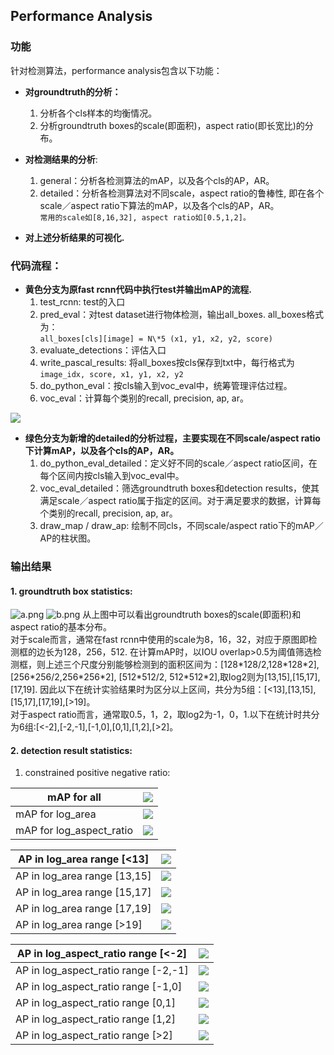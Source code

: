 ## Performance Analysis
### 功能
针对检测算法，performance analysis包含以下功能：    

- **对groundtruth的分析：**  
	1. 分析各个cls样本的均衡情况。    
	2. 分析groundtruth boxes的scale(即面积)，aspect ratio(即长宽比)的分布。   
- **对检测结果的分析**:   
	1. general：分析各检测算法的mAP，以及各个cls的AP，AR。      
	2. detailed：分析各检测算法对不同scale，aspect ratio的鲁棒性, 即在各个scale／aspect ratio下算法的mAP，以及各个cls的AP，AR。       
`常用的scale如[8,16,32], aspect ratio如[0.5,1,2]。 `  
   
- **对上述分析结果的可视化.**     


### 代码流程：
- **黄色分支为原fast rcnn代码中执行test并输出mAP的流程.**  
	 1. test\_rcnn: test的入口    
	2. pred\_eval：对test dataset进行物体检测，输出all\_boxes. all\_boxes格式为：   
`all_boxes[cls][image] = N\*5 (x1, y1, x2, y2, score)`    
	3. evaluate\_detections：评估入口   
	4. write\_pascal\_results: 将all\_boxes按cls保存到txt中，每行格式为   
`image_idx, score, x1, y1, x2, y2`     
	5. do\_python\_eval：按cls输入到voc\_eval中，统筹管理评估过程。  
	6. voc\_eval：计算每个类别的recall, precision, ap, ar。

![](resources/flowchart_analyze_data.png)

- **绿色分支为新增的detailed的分析过程，主要实现在不同scale/aspect ratio下计算mAP，以及各个cls的AP，AR。**     
	1. do\_python\_eval\_detailed：定义好不同的scale／aspect ratio区间，在每个区间内按cls输入到voc\_eval中。  
	2. voc\_eval\_detailed：筛选groundtruth boxes和detection results，使其满足scale／aspect ratio属于指定的区间。对于满足要求的数据，计算每个类别的recall, precision, ap, ar。   
	3. draw\_map / draw\_ap: 绘制不同cls，不同scale/aspect ratio下的mAP／AP的柱状图。

### 输出结果
#### 1. groundtruth box statistics:
![a.png](resources/gt_box_analysis.png)
![b.png](resources/gt_box_analysis2.png)
从上图中可以看出groundtruth boxes的scale(即面积)和aspect ratio的基本分布。  
对于scale而言，通常在fast rcnn中使用的scale为8，16，32，对应于原图即检测框的边长为128，256，512. 在计算mAP时，以IOU overlap>0.5为阈值筛选检测框，则上述三个尺度分别能够检测到的面积区间为：[128\*128/2,128\*128\*2], [256\*256/2,256\*256\*2], [512\*512/2, 512\*512\*2],取log2则为[13,15],[15,17],[17,19]. 因此以下在统计实验结果时为区分以上区间，共分为5组：[<13],[13,15],[15,17],[17,19],[>19]。   
对于aspect ratio而言，通常取0.5，1，2，取log2为-1，0，1.以下在统计时共分为6组:[<-2],[-2,-1],[-1,0],[0,1],[1,2],[>2]。

#### 2. detection result statistics:
1. constrained positive negative ratio:      

mAP for all  | ![](resources/ap_all.png)|
------------- |---------|
mAP for log\_area  | ![](resources/map_log_area.png)|
mAP for log\_aspect\_ratio | ![](resources/map_log_aspect_ratio.png)|

AP in log\_area range [<13] |![](resources/ap_<13.png)|
----|-----|
AP in log\_area range [13,15] |![](resources/ap_13~15.png)|
AP in log\_area range [15,17] |![](resources/ap_15~17.png)|
AP in log\_area range [17,19] |![](resources/ap_17~19.png)|
AP in log\_area range [>19] |![](resources/ap_>19.png)|

AP in log\_aspect_ratio range [<-2] |![](resources/ap_<-2.png)|
----|-----|
AP in log\_aspect_ratio range [-2,-1] |![](resources/ap_-2~-1.png)|
AP in log\_aspect_ratio range [-1,0] |![](resources/ap_-1~0.png)|
AP in log\_aspect_ratio range [0,1] |![](resources/ap_0~1.png)|
AP in log\_aspect_ratio range [1,2] |![](resources/ap_1~2.png)|
AP in log\_aspect_ratio range [>2] |![](resources/ap_>2.png)|

